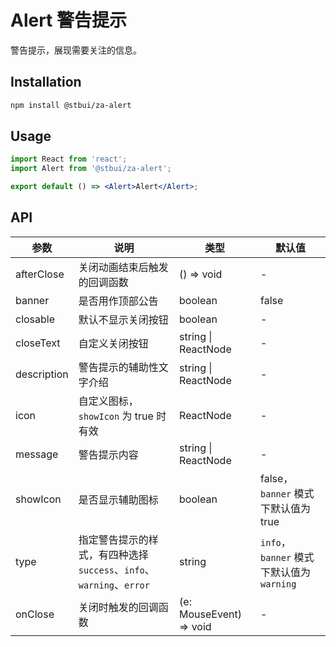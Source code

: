 # Alert 警告提示

警告提示，展现需要关注的信息。

## Installation

```sh
npm install @stbui/za-alert
```

## Usage

```jsx
import React from 'react';
import Alert from '@stbui/za-alert';

export default () => <Alert>Alert</Alert>;
```

## API

| 参数        | 说明                                                                 | 类型                    | 默认值                                    |
| ----------- | -------------------------------------------------------------------- | ----------------------- | ----------------------------------------- |
| afterClose  | 关闭动画结束后触发的回调函数                                         | () => void              | -                                         |
| banner      | 是否用作顶部公告                                                     | boolean                 | false                                     |
| closable    | 默认不显示关闭按钮                                                   | boolean                 | -                                         |
| closeText   | 自定义关闭按钮                                                       | string \| ReactNode     | -                                         |
| description | 警告提示的辅助性文字介绍                                             | string \| ReactNode     | -                                         |
| icon        | 自定义图标，`showIcon` 为 true 时有效                                | ReactNode               | -                                         |
| message     | 警告提示内容                                                         | string \| ReactNode     | -                                         |
| showIcon    | 是否显示辅助图标                                                     | boolean                 | false，`banner` 模式下默认值为 true       |
| type        | 指定警告提示的样式，有四种选择 `success`、`info`、`warning`、`error` | string                  | `info`，`banner` 模式下默认值为 `warning` |
| onClose     | 关闭时触发的回调函数                                                 | (e: MouseEvent) => void | -                                         |
